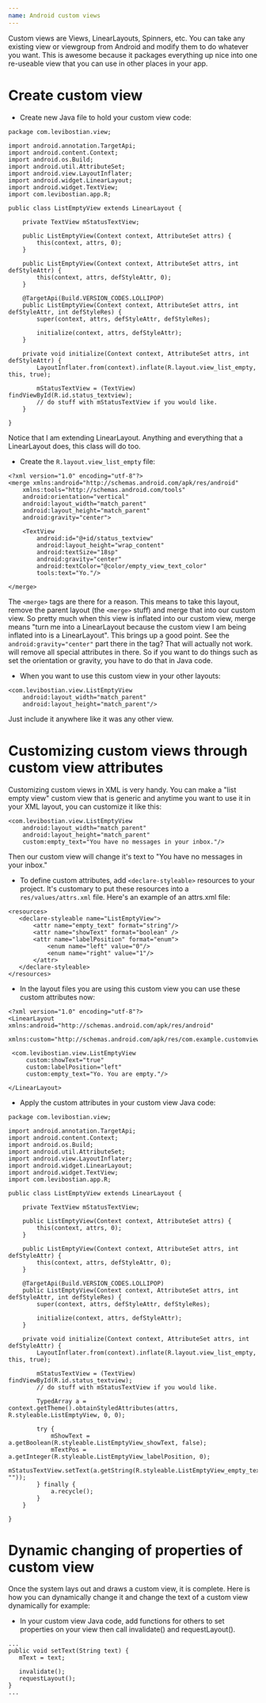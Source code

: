```yaml
---
name: Android custom views
---
```


Custom views are Views, LinearLayouts, Spinners, etc. You can take any existing view or viewgroup from Android and modify them to do whatever you want. This is awesome because it packages everything up nice into one re-useable view that you can use in other places in your app.

# Create custom view

* Create new Java file to hold your custom view code:
```
package com.levibostian.view;

import android.annotation.TargetApi;
import android.content.Context;
import android.os.Build;
import android.util.AttributeSet;
import android.view.LayoutInflater;
import android.widget.LinearLayout;
import android.widget.TextView;
import com.levibostian.app.R;

public class ListEmptyView extends LinearLayout {

    private TextView mStatusTextView;

    public ListEmptyView(Context context, AttributeSet attrs) {
        this(context, attrs, 0);
    }

    public ListEmptyView(Context context, AttributeSet attrs, int defStyleAttr) {
        this(context, attrs, defStyleAttr, 0);
    }

    @TargetApi(Build.VERSION_CODES.LOLLIPOP)
    public ListEmptyView(Context context, AttributeSet attrs, int defStyleAttr, int defStyleRes) {
        super(context, attrs, defStyleAttr, defStyleRes);

        initialize(context, attrs, defStyleAttr);
    }

    private void initialize(Context context, AttributeSet attrs, int defStyleAttr) {
        LayoutInflater.from(context).inflate(R.layout.view_list_empty, this, true);

        mStatusTextView = (TextView) findViewById(R.id.status_textview);
        // do stuff with mStatusTextView if you would like.
    }

}
```
Notice that I am extending LinearLayout. Anything and everything that a LinearLayout does, this class will do too.

* Create the `R.layout.view_list_empty` file:
```
<?xml version="1.0" encoding="utf-8"?>
<merge xmlns:android="http://schemas.android.com/apk/res/android"
    xmlns:tools="http://schemas.android.com/tools"
    android:orientation="vertical"
    android:layout_width="match_parent"
    android:layout_height="match_parent"
    android:gravity="center">

    <TextView
        android:id="@+id/status_textview"
        android:layout_height="wrap_content"
        android:textSize="18sp"
        android:gravity="center"
        android:textColor="@color/empty_view_text_color"
        tools:text="Yo."/>

</merge>
```
The `<merge>` tags are there for a reason. This means to take this layout, remove the parent layout (the `<merge>` stuff) and merge that into our custom view. So pretty much when this view is inflated into our custom view, merge means "turn me into a LinearLayout because the custom view I am being inflated into is a LinearLayout". This brings up a good point. See the `android:gravity="center"` part there in the <merge> tag? That will actually not work. <merge> will remove all special attributes in there. So if you want to do things such as set the orientation or gravity, you have to do that in Java code.

* When you want to use this custom view in your other layouts:
```
<com.levibostian.view.ListEmptyView
    android:layout_width="match_parent"
    android:layout_height="match_parent"/>
```
Just include it anywhere like it was any other view.

# Customizing custom views through custom view attributes

Customizing custom views in XML is very handy. You can make a "list empty view" custom view that is generic and anytime you want to use it in your XML layout, you can customize it like this:
```
<com.levibostian.view.ListEmptyView
    android:layout_width="match_parent"
    android:layout_height="match_parent"
    custom:empty_text="You have no messages in your inbox."/>
```
Then our custom view will change it's text to "You have no messages in your inbox."

* To define custom attributes, add `<declare-styleable>` resources to your project. It's customary to put these resources into a `res/values/attrs.xml` file. Here's an example of an attrs.xml file:
```
<resources>
   <declare-styleable name="ListEmptyView">
       <attr name="empty_text" format="string"/>
       <attr name="showText" format="boolean" />
       <attr name="labelPosition" format="enum">
           <enum name="left" value="0"/>
           <enum name="right" value="1"/>
       </attr>
   </declare-styleable>
</resources>
```
* In the layout files you are using this custom view you can use these custom attributes now:
```
<?xml version="1.0" encoding="utf-8"?>
<LinearLayout xmlns:android="http://schemas.android.com/apk/res/android"
   xmlns:custom="http://schemas.android.com/apk/res/com.example.customviews">

 <com.levibostian.view.ListEmptyView
     custom:showText="true"
     custom:labelPosition="left"
     custom:empty_text="Yo. You are empty."/>

</LinearLayout>
```
* Apply the custom attributes in your custom view Java code:
```
package com.levibostian.view;

import android.annotation.TargetApi;
import android.content.Context;
import android.os.Build;
import android.util.AttributeSet;
import android.view.LayoutInflater;
import android.widget.LinearLayout;
import android.widget.TextView;
import com.levibostian.app.R;

public class ListEmptyView extends LinearLayout {

    private TextView mStatusTextView;

    public ListEmptyView(Context context, AttributeSet attrs) {
        this(context, attrs, 0);
    }

    public ListEmptyView(Context context, AttributeSet attrs, int defStyleAttr) {
        this(context, attrs, defStyleAttr, 0);
    }

    @TargetApi(Build.VERSION_CODES.LOLLIPOP)
    public ListEmptyView(Context context, AttributeSet attrs, int defStyleAttr, int defStyleRes) {
        super(context, attrs, defStyleAttr, defStyleRes);

        initialize(context, attrs, defStyleAttr);
    }

    private void initialize(Context context, AttributeSet attrs, int defStyleAttr) {
        LayoutInflater.from(context).inflate(R.layout.view_list_empty, this, true);

        mStatusTextView = (TextView) findViewById(R.id.status_textview);
        // do stuff with mStatusTextView if you would like.

        TypedArray a = context.getTheme().obtainStyledAttributes(attrs, R.styleable.ListEmptyView, 0, 0);

        try {
            mShowText = a.getBoolean(R.styleable.ListEmptyView_showText, false);
            mTextPos = a.getInteger(R.styleable.ListEmptyView_labelPosition, 0);
            mStatusTextView.setText(a.getString(R.styleable.ListEmptyView_empty_text, ""));
        } finally {
            a.recycle();
        }
    }

}
```

# Dynamic changing of properties of custom view

Once the system lays out and draws a custom view, it is complete. Here is how you can dynamically change it and change the text of a custom view dynamically for example:

* In your custom view Java code, add functions for others to set properties on your view then call invalidate() and requestLayout().
```
...
public void setText(String text) {
   mText = text;

   invalidate();
   requestLayout();
}
...
```
